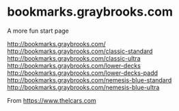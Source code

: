 # bookmarks.graybrooks.com
A more fun start page

http://bookmarks.graybrooks.com/   
http://bookmarks.graybrooks.com/classic-standard   
http://bookmarks.graybrooks.com/classic-ultra   
http://bookmarks.graybrooks.com/lower-decks   
http://bookmarks.graybrooks.com/lower-decks-padd    
http://bookmarks.graybrooks.com/nemesis-blue-standard   
http://bookmarks.graybrooks.com/nemesis-blue-ultra   

From https://www.thelcars.com
